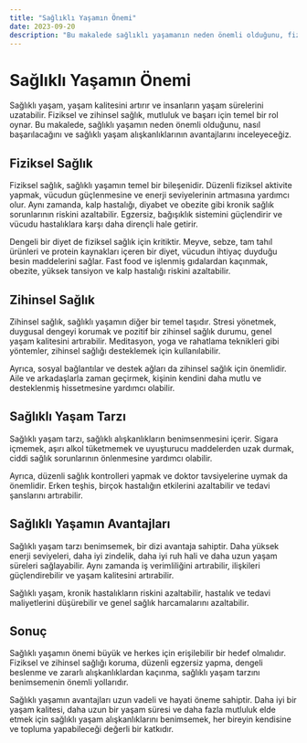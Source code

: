 ```yaml
---
title: "Sağlıklı Yaşamın Önemi"
date: 2023-09-20
description: "Bu makalede sağlıklı yaşamanın neden önemli olduğunu, fiziksel ve zihinsel sağlığın nasıl korunabileceğini ve sağlıklı yaşam alışkanlıklarının avantajlarını inceleyeceğiz."
---
```


# Sağlıklı Yaşamın Önemi

Sağlıklı yaşam, yaşam kalitesini artırır ve insanların yaşam sürelerini uzatabilir. Fiziksel ve zihinsel sağlık, mutluluk ve başarı için temel bir rol oynar. Bu makalede, sağlıklı yaşamın neden önemli olduğunu, nasıl başarılacağını ve sağlıklı yaşam alışkanlıklarının avantajlarını inceleyeceğiz.

## Fiziksel Sağlık

Fiziksel sağlık, sağlıklı yaşamın temel bir bileşenidir. Düzenli fiziksel aktivite yapmak, vücudun güçlenmesine ve enerji seviyelerinin artmasına yardımcı olur. Aynı zamanda, kalp hastalığı, diyabet ve obezite gibi kronik sağlık sorunlarının riskini azaltabilir. Egzersiz, bağışıklık sistemini güçlendirir ve vücudu hastalıklara karşı daha dirençli hale getirir.

Dengeli bir diyet de fiziksel sağlık için kritiktir. Meyve, sebze, tam tahıl ürünleri ve protein kaynakları içeren bir diyet, vücudun ihtiyaç duyduğu besin maddelerini sağlar. Fast food ve işlenmiş gıdalardan kaçınmak, obezite, yüksek tansiyon ve kalp hastalığı riskini azaltabilir.

## Zihinsel Sağlık

Zihinsel sağlık, sağlıklı yaşamın diğer bir temel taşıdır. Stresi yönetmek, duygusal dengeyi korumak ve pozitif bir zihinsel sağlık durumu, genel yaşam kalitesini artırabilir. Meditasyon, yoga ve rahatlama teknikleri gibi yöntemler, zihinsel sağlığı desteklemek için kullanılabilir.

Ayrıca, sosyal bağlantılar ve destek ağları da zihinsel sağlık için önemlidir. Aile ve arkadaşlarla zaman geçirmek, kişinin kendini daha mutlu ve desteklenmiş hissetmesine yardımcı olabilir.

## Sağlıklı Yaşam Tarzı

Sağlıklı yaşam tarzı, sağlıklı alışkanlıkların benimsenmesini içerir. Sigara içmemek, aşırı alkol tüketmemek ve uyuşturucu maddelerden uzak durmak, ciddi sağlık sorunlarının önlenmesine yardımcı olabilir.

Ayrıca, düzenli sağlık kontrolleri yapmak ve doktor tavsiyelerine uymak da önemlidir. Erken teşhis, birçok hastalığın etkilerini azaltabilir ve tedavi şanslarını artırabilir.

## Sağlıklı Yaşamın Avantajları

Sağlıklı yaşam tarzı benimsemek, bir dizi avantaja sahiptir. Daha yüksek enerji seviyeleri, daha iyi zindelik, daha iyi ruh hali ve daha uzun yaşam süreleri sağlayabilir. Aynı zamanda iş verimliliğini artırabilir, ilişkileri güçlendirebilir ve yaşam kalitesini artırabilir.

Sağlıklı yaşam, kronik hastalıkların riskini azaltabilir, hastalık ve tedavi maliyetlerini düşürebilir ve genel sağlık harcamalarını azaltabilir.

## Sonuç

Sağlıklı yaşamın önemi büyük ve herkes için erişilebilir bir hedef olmalıdır. Fiziksel ve zihinsel sağlığı koruma, düzenli egzersiz yapma, dengeli beslenme ve zararlı alışkanlıklardan kaçınma, sağlıklı yaşam tarzını benimsemenin önemli yollarıdır.

Sağlıklı yaşamın avantajları uzun vadeli ve hayati öneme sahiptir. Daha iyi bir yaşam kalitesi, daha uzun bir yaşam süresi ve daha fazla mutluluk elde etmek için sağlıklı yaşam alışkanlıklarını benimsemek, her bireyin kendisine ve topluma yapabileceği değerli bir katkıdır.
